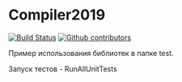 # Compiler2019
[![Build Status](https://travis-ci.com/catalyst-team/catalyst.svg?branch=master)](https://travis-ci.com/carakanz/Compiler2019)
[![Github contributors](https://img.shields.io/github/contributors/carakanz/Compiler2019.svg?logo=github&logoColor=white)](https://github.com/carakanz/Compiler2019/graphs/contributors)

Пример использования библиотек в папке test.

Запуск тестов - RunAllUnitTests

